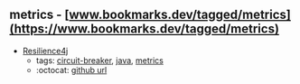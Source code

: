 metrics - [www.bookmarks.dev/tagged/metrics](https://www.bookmarks.dev/tagged/metrics)
---
* [Resilience4j](https://github.com/resilience4j/resilience4j)
    * tags: [circuit-breaker](../tags/circuit-breaker.md), [java](../tags/java.md), [metrics](../tags/metrics.md)
    * :octocat: [github url](https://github.com/resilience4j/resilience4j)
